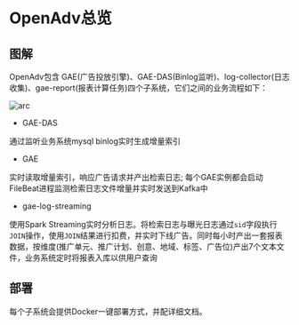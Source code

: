 # OpenAdv总览



## 图解

OpenAdv包含 GAE(广告投放引擎)、GAE-DAS(Binlog监听)、log-collector(日志收集)、gae-report(报表计算任务)四个子系统，它们之间的业务流程如下：

![arc](http://ovbyjzegm.bkt.clouddn.com/all-arc4.jpg)

- GAE-DAS

通过监听业务系统mysql binlog实时生成增量索引

- GAE

实时读取增量索引，响应广告请求并产出检索日志; 每个GAE实例都会启动FileBeat进程监测检索日志文件增量并实时发送到Kafka中

- gae-log-streaming

使用Spark Streaming实时分析日志。将检索日志与曝光日志通过`sid`字段执行`JOIN`操作，使用`JOIN`结果进行扣费，并实时下线广告。同时每小时产出一套报表数据，按维度(推广单元、推广计划、创意、地域、标签、广告位)产出7个文本文件，业务系统定时将报表入库以供用户查询



## 部署

每个子系统会提供Docker一键部署方式，并配详细文档。


